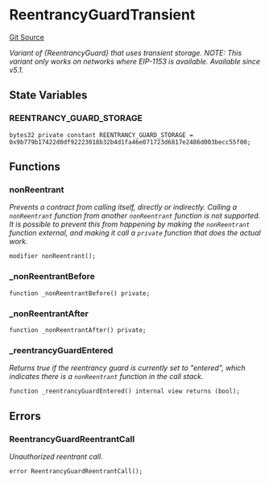 # ReentrancyGuardTransient
[Git Source](https://github.com/https://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@malda-protocol/malda-lending/blob/22e38d89bfe9c3bbd0459495952fb3409b4b0c16/src\utils\ReentrancyGuardTransient.sol)

*Variant of {ReentrancyGuard} that uses transient storage.
NOTE: This variant only works on networks where EIP-1153 is available.
_Available since v5.1._*


## State Variables
### REENTRANCY_GUARD_STORAGE

```solidity
bytes32 private constant REENTRANCY_GUARD_STORAGE = 0x9b779b17422d0df92223018b32b4d1fa46e071723d6817e2486d003becc55f00;
```


## Functions
### nonReentrant

*Prevents a contract from calling itself, directly or indirectly.
Calling a `nonReentrant` function from another `nonReentrant`
function is not supported. It is possible to prevent this from happening
by making the `nonReentrant` function external, and making it call a
`private` function that does the actual work.*


```solidity
modifier nonReentrant();
```

### _nonReentrantBefore


```solidity
function _nonReentrantBefore() private;
```

### _nonReentrantAfter


```solidity
function _nonReentrantAfter() private;
```

### _reentrancyGuardEntered

*Returns true if the reentrancy guard is currently set to "entered", which indicates there is a
`nonReentrant` function in the call stack.*


```solidity
function _reentrancyGuardEntered() internal view returns (bool);
```

## Errors
### ReentrancyGuardReentrantCall
*Unauthorized reentrant call.*


```solidity
error ReentrancyGuardReentrantCall();
```

